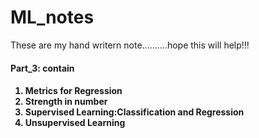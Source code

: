 # ML_notes
These are my hand writern note..........hope this will help!!!

<h4>Part_3: contain<h4>
<ol>
<li>Metrics for Regression</li>
<li>Strength in number</li>
<li>Supervised Learning:Classification and Regression</li>
<li>Unsupervised Learning</li>
</ol>
